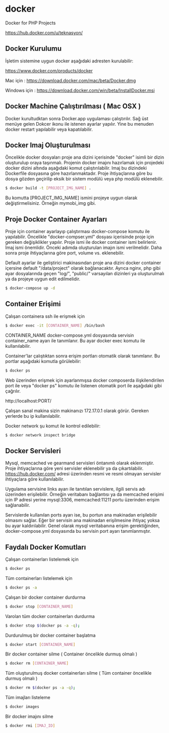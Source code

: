 # docker
Docker for PHP Projects

https://hub.docker.com/u/teknasyon/

## Docker Kurulumu

İşletim sistemine uygun docker aşağıdaki adresten kurulabilir:

https://www.docker.com/products/docker

Mac için : https://download.docker.com/mac/beta/Docker.dmg

Windows için : https://download.docker.com/win/beta/InstallDocker.msi

## Docker Machine Çalıştırılması ( Mac OSX )

Docker kurultudktan sonra Docker.app uygulaması çalıştırılır. Sağ üst menüye gelen Dokcer ikonu ile istenen ayarlar yapılır.
Yine bu menuden docker restart yapılabilir veya kapatılabilir.

## Docker Imaj Oluşturulması
Öncelikle docker dosyaları proje ana dizini içerisinde "docker" isimli bir dizin oluşturulup oraya taşınmalı.
Projenin docker imajını hazırlamak için projedeki docker dizini altında aşağıdaki komut çalıştırılabilir.
Imaj bu dizindeki Dockerfile dosyasına göre hazırlanmaktadır. Proje ihtiyaçlarına göre bu dosya gözden geçirilip eksik bir sistem modülü veya php modülü eklenebilir.

```bash
$ docker build -t [PROJECT_IMG_NAME] .
```

Bu komutta [PROJECT_IMG_NAME] ismini projeye uygun olarak değiştirmelisiniz. Örneğin mymobi_img gibi.

## Proje Docker Container Ayarları
Proje için container ayarlayıp çalıştırması docker-compose komutu ile yapılabilir.
Öncelikle "docker-compser.yml" dosyası içerisinde proje için gereken değişiklikler yapılır.
Proje ismi ile docker container ismi belirlenir. İmaj ismi önemlidir. Önceki adımda oluşturulan imajın ismi verilmelidir.
Daha sonra proje ihtiyaçlarına göre port, volume vs. eklenebilir.

Default ayarlar ile geliştirici makinasından proje ana dizini docker container içersine default "/data/project" olarak bağlanacaktır.
Ayrıca nginx, php  gibi ayar dosyalarında geçen "log/", "public/" varsayılan dizinleri ya oluşturulmalı ya da projeye uygun edit edilmelidir.

```bash
$ docker-compose up -d
```
## Container Erişimi
Çalışan containera ssh ile erişmek için

```bash
$ docker exec -it [CONTAINER_NAME] /bin/bash
```

CONTAINER_NAME docker-compose.yml dosyasında servisin container_name ayarı ile tanımlanır. Bu ayar docker exec komutu ile kullanılabilir.

Container'lar çalıştıktan sonra erişim portları otomatik olarak tanımlanır. Bu portlar aşağıdaki komutla görülebilir:
```bash
$ docker ps
```

Web üzerinden erişmek için ayarlanmışsa docker composerda ilişkilendirilen port ile veya "docker ps" komutu ile listenen otomatik port ile aşağıdaki gibi çağrılır.

http://localhost:PORT/

Çalışan sanal makina sizin makinanızı 172.17.0.1 olarak görür. Gereken yerlerde bu ip kullanılabilir.

Docker network şu komut ile kontrol edilebilir:
```bash
$ docker network inspect bridge
```

## Docker Servisleri
Mysql, memcached ve gearmand servisleri öntanımlı olarak eklenmiştir. Proje ihtiyaçlarına göre yeni servisler eklenebilir ya da çıkartılabilir. https://hub.docker.com/ adresi üzerinden resmi ve resmi olmayan servisler ihtiyaçlara göre kullanılabilir.

Uygulama servisine links ayarı ile tanıtılan servislere, ilgili servis adı üzerinden erişilebilir. Örneğin veritabanı bağlantısı ya da memcached erişimi için IP adresi yerine mysql:3306, memcached:11211 portu üzerinden erişim sağlanabilir.

Servislerde kullanılan ports ayarı ise, bu portun ana makinadan erişilebilir olmasını sağlar. Eğer bir servisin ana makinadan erişilmesine ihtiyaç yoksa bu ayar kaldırılabilir. Genel olarak mysql veritabanına erişim gerektiğinden, docker-compose.yml dosyasında bu servisin port ayarı tanımlanmıştır.

## Faydalı Docker Komutları
Çalışan containerları listelemek için
```bash
$ docker ps
```

Tüm containerları listelemek için
```bash
$ docker ps -a
```

Çalışan bir docker container durdurma
```bash
$ docker stop [CONTAINER_NAME]
```

Varolan tüm docker containerları durdurma
```bash
$ docker stop $(docker ps -a -q);
```

Durdurulmuş bir docker container başlatma
```bash
$ docker start [CONTAINER_NAME]
```

Bir docker container silme ( Container öncelikle durmuş olmalı )
```bash
$ docker rm [CONTAINER_NAME]
```

Tüm oluşturulmuş docker containerları silme ( Tüm container öncelikle durmuş olmalı )
```bash
$ docker rm $(docker ps -a -q);
```

Tüm imajları listeleme
```bash
$ docker images
```

Bir docker imajını silme
```bash
$ docker rmi [IMAJ_ID]
```
